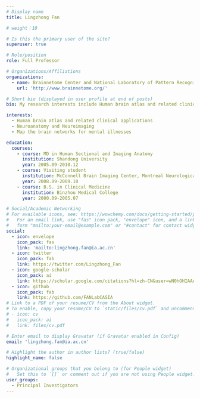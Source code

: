 ```yaml
---
# Display name
title: Lingzhong Fan

# weight：10

# Is this the primary user of the site?
superuser: true

# Role/position
role: Full Professor

# Organizations/Affiliations
organizations:
  - name: Brainnetome Center and National Laboratory of Pattern Recognition, Institute of Automation, Chinese Academy of Sciences
    url: 'http://www.brainnetome.org/'

# Short bio (displayed in user profile at end of posts)
bio: My research interests include Human brain atlas and related clinical applications.

interests:
  - Human brain atlas and related clinical applications
  - Neuroanatomy and Neuroimaging
  - Map the brain networks for mental illnesses

education:
  courses:
    - course: MD in Human Sectional and Imaging Anatomy
      institution: Shandong University
      year: 2005.09-2010.12
    - course: Visiting student
      institution: McConnell Brain Imaging Center, Montreal Neurological Institute, McGill university  
      year: 2008.09-2009.10
    - course: B.S. in Clinical Medicine
      institution: Binzhou Medical College
      year: 2000.09-2005.07

# Social/Academic Networking
# For available icons, see: https://wowchemy.com/docs/getting-started/page-builder/#icons
#   For an email link, use "fas" icon pack, "envelope" icon, and a link in the
#   form "mailto:your-email@example.com" or "#contact" for contact widget.
social:
  - icon: envelope
    icon_pack: fas
    link: 'mailto:lingzhong.fan@ia.ac.cn'
  - icon: twitter
    icon_pack: fab
    link: https://twitter.com/Lingzhong_Fan
  - icon: google-scholar
    icon_pack: ai
    link: https://scholar.google.com/citations?hl=zh-CN&user=wN0hOHIAAAAJ
  - icon: github
    icon_pack: fab
    link: https://github.com/FANLabCASIA
# Link to a PDF of your resume/CV from the About widget.
# To enable, copy your resume/CV to `static/files/cv.pdf` and uncomment the lines below.
# - icon: cv
#   icon_pack: ai
#   link: files/cv.pdf

# Enter email to display Gravatar (if Gravatar enabled in Config)
email: 'lingzhong.fan@ia.ac.cn'

# Highlight the author in author lists? (true/false)
highlight_name: false

# Organizational groups that you belong to (for People widget)
#   Set this to `[]` or comment out if you are not using People widget.
user_groups:
  - Principal Investigators
---
```


